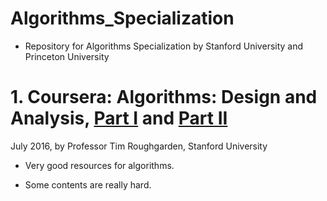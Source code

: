# Algorithms_Specialization

- Repository for Algorithms Specialization by Stanford University and Princeton University


# 1. Coursera: Algorithms: Design and Analysis, [Part I][link1] and [Part II][link2]
July 2016, by Professor Tim Roughgarden, Stanford University

* Very good resources for algorithms.

* Some contents are really hard.

[link1]: https://www.coursera.org/learn/algorithm-design-analysis/home/welcome

[link2]: https://www.coursera.org/learn/algorithm-design-analysis-2/home/welcome
